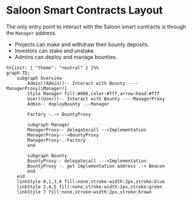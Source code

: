 # Saloon Smart Contracts Layout

The only entry point to interact with the Saloon smart contracts is through the `Manager` address.

- Projects can make and withdraw their bounty deposits.
- Investors can stake and unstake
- Admins can deploy and manage bounties.

```mermaid
%%{init: { "theme": "neutral" } }%%
graph TD;
    subgraph Overview
        Admin((Admin))-- Interact with Bounty ----ManagerProxy[\Manager/]
        style Manager fill:#000,color:#fff,arrow-head:#fff
        User((User))-- Interact with Bounty ----ManagerProxy
        Admin-. deployBounty ..-Manager

        Factory -.-> BountyProxy

        subgraph Manager
        ManagerProxy-- delegatecall -->Implementation
        ManagerProxy--->BountyProxy
        ManagerProxy-.-Factory
        end

        subgraph Bounty
        BountyProxy-- delegatecall --->Implementation
        BountyProxy -. get Implementation address .-> Beacon
        end
    end
    linkStyle 0,1,3,6 fill:none,stroke-width:2px,stroke:blue
    linkStyle 2,4,5 fill:none,stroke-width:2px,stroke:green
    linkStyle 7 fill:none,stroke-width:2px,stroke:brown

```

<style>
    #L-Manager-BountyProxy.arrowheadPath {
         fill:red !important;
    }
</style>
